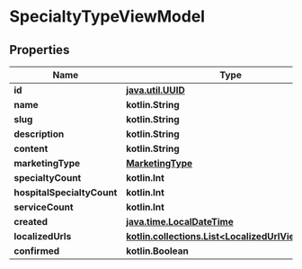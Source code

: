 
# SpecialtyTypeViewModel

## Properties
Name | Type | Description | Notes
------------ | ------------- | ------------- | -------------
**id** | [**java.util.UUID**](java.util.UUID.md) |  |  [optional]
**name** | **kotlin.String** |  |  [optional]
**slug** | **kotlin.String** |  |  [optional]
**description** | **kotlin.String** |  |  [optional]
**content** | **kotlin.String** |  |  [optional]
**marketingType** | [**MarketingType**](MarketingType.md) |  |  [optional]
**specialtyCount** | **kotlin.Int** |  |  [optional]
**hospitalSpecialtyCount** | **kotlin.Int** |  |  [optional]
**serviceCount** | **kotlin.Int** |  |  [optional]
**created** | [**java.time.LocalDateTime**](java.time.OffsetDateTime.md) |  |  [optional]
**localizedUrls** | [**kotlin.collections.List&lt;LocalizedUrlViewModel&gt;**](LocalizedUrlViewModel.md) |  |  [optional]
**confirmed** | **kotlin.Boolean** |  |  [optional]



